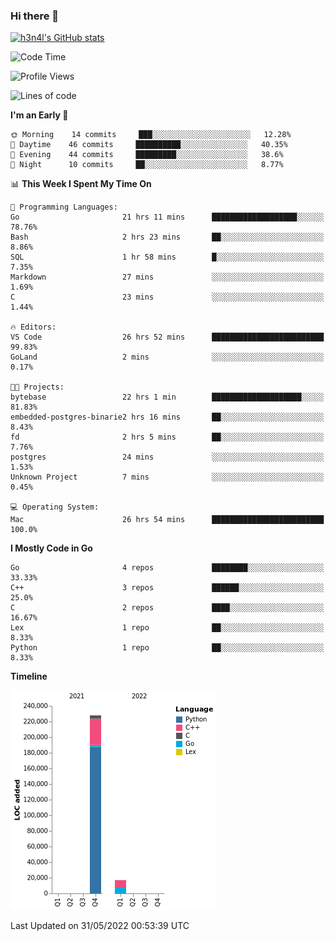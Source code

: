 ### Hi there 👋

[![h3n4l's GitHub stats](https://github-readme-stats.vercel.app/api?username=h3n4l&count_private=true&show_icons=true&theme=radical)](https://github.com/h3n4l/github-readme-stats)

<!--START_SECTION:waka-->
![Code Time](http://img.shields.io/badge/Code%20Time-0%20secs-blue)

![Profile Views](http://img.shields.io/badge/Profile%20Views-3-blue)

![Lines of code](https://img.shields.io/badge/From%20Hello%20World%20I%27ve%20Written-245%20Thousand%20lines%20of%20code-blue)

**I'm an Early 🐤** 

```text
🌞 Morning    14 commits     ███░░░░░░░░░░░░░░░░░░░░░░   12.28% 
🌆 Daytime    46 commits     ██████████░░░░░░░░░░░░░░░   40.35% 
🌃 Evening    44 commits     █████████░░░░░░░░░░░░░░░░   38.6% 
🌙 Night      10 commits     ██░░░░░░░░░░░░░░░░░░░░░░░   8.77%

```


📊 **This Week I Spent My Time On** 

```text
💬 Programming Languages: 
Go                       21 hrs 11 mins      ███████████████████░░░░░░   78.76% 
Bash                     2 hrs 23 mins       ██░░░░░░░░░░░░░░░░░░░░░░░   8.86% 
SQL                      1 hr 58 mins        █░░░░░░░░░░░░░░░░░░░░░░░░   7.35% 
Markdown                 27 mins             ░░░░░░░░░░░░░░░░░░░░░░░░░   1.69% 
C                        23 mins             ░░░░░░░░░░░░░░░░░░░░░░░░░   1.44%

🔥 Editors: 
VS Code                  26 hrs 52 mins      █████████████████████████   99.83% 
GoLand                   2 mins              ░░░░░░░░░░░░░░░░░░░░░░░░░   0.17%

🐱‍💻 Projects: 
bytebase                 22 hrs 1 min        ████████████████████░░░░░   81.83% 
embedded-postgres-binarie2 hrs 16 mins       ██░░░░░░░░░░░░░░░░░░░░░░░   8.43% 
fd                       2 hrs 5 mins        ██░░░░░░░░░░░░░░░░░░░░░░░   7.76% 
postgres                 24 mins             ░░░░░░░░░░░░░░░░░░░░░░░░░   1.53% 
Unknown Project          7 mins              ░░░░░░░░░░░░░░░░░░░░░░░░░   0.45%

💻 Operating System: 
Mac                      26 hrs 54 mins      █████████████████████████   100.0%

```

**I Mostly Code in Go** 

```text
Go                       4 repos             ████████░░░░░░░░░░░░░░░░░   33.33% 
C++                      3 repos             ██████░░░░░░░░░░░░░░░░░░░   25.0% 
C                        2 repos             ████░░░░░░░░░░░░░░░░░░░░░   16.67% 
Lex                      1 repo              ██░░░░░░░░░░░░░░░░░░░░░░░   8.33% 
Python                   1 repo              ██░░░░░░░░░░░░░░░░░░░░░░░   8.33%

```


**Timeline**

![Chart not found](https://raw.githubusercontent.com/h3n4l/h3n4l/main/charts/bar_graph.png) 


 Last Updated on 31/05/2022 00:53:39 UTC
<!--END_SECTION:waka-->

